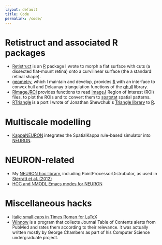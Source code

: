 ```yaml
---
layout: default
title: Code
permalink: /code/
---
```


# Retistruct and associated R packages

* [Retistruct](http://retistruct.r-forge.r-project.org/) is an [R]
  package I wrote to morph a flat surface with cuts (a dissected
  flat-mount retina) onto a curvilinear surface (the a standard
  retinal shape).
* [geometry](http://geometry.r-forge.r-project.org/), which I maintain
  and develop, provides [R] with an interface to convex hull and
  Delaunay triangulation functions of the [qhull](http://www.qhull.org) library.
* [RImageJROI](https://cran.r-project.org/web/packages/RImageJROI/index.html)
  provides functions to read [ImageJ](http://imagej.nih.gov/ij/)
  Region of Interest (ROI) files, to plot the ROIs and to convert them
  to [spatstat](http://spatstat.org/) spatial patterns.
* [RTriangle](https://cran.r-project.org/web/packages/RTriangle/index.html)
  is a port I wrote of Jonathan Shewchuk's [Triangle library](http://www.cs.cmu.edu/~quake/triangle.html) to [R][R].

# Multiscale modelling

* [KappaNEURON](https://github.com/davidcsterratt/KappaNEURON)
  integrates the SpatialKappa rule-based simulator into [NEURON].

# NEURON-related

* My [NEURON hoc library](https://github.com/davidcsterratt/dcs-hoc),
  including PointProcessorDistrubutor, as used in [Sterratt et
  al. (2012)]({{site.baseurl}}/pubs#SterEtal12spin)
* [HOC and NMODL Emacs modes for NEURON](https://github.com/davidcsterratt/neuron-emacs)

# Miscellaneous hacks

* [Italic small caps in Times Roman for LaTeX](https://github.com/davidcsterratt/latex-times-itsc) 
* [Winnow](http://winnow.sourceforge.net/) is a program that collects
  Journal Table of Contents alerts from PubMed and rates them
  according to their relevance. It was actually written mostly by
  George Chambers as part of his Computer Science undergraduate
  project.

[R]: http://www.r-project.org/
[NEURON]: http://www.neuron.yale.edu/

<!--  LocalWords:  permalink Retistruct qhull RImageJROI ImageJ ROIs
 -->
<!--  LocalWords:  spatstat RTriangle Shewchuk's KappaNEURON hoc
 -->
<!--  LocalWords:  SpatialKappa PointProcessorDistrubutor Sterratt
 -->
<!--  LocalWords:  baseurl SterEtal NMODL LaTeX PubMed
 -->
